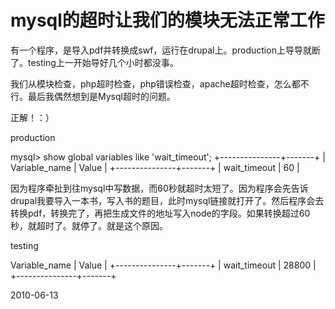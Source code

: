 # mysql的超时让我们的模块无法正常工作


有一个程序，是导入pdf并转换成swf，运行在drupal上。production上导导就断了。testing上一开始导好几个小时都没事。

我们从模块检查，php超时检查，php错误检查，apache超时检查，怎么都不行。最后我偶然想到是Mysql超时的问题。

正解！：） 


production

 mysql> show global variables like 'wait_timeout';
+---------------+-------+
| Variable_name | Value |
+---------------+-------+
| wait_timeout  | 60    |


因为程序牵扯到往mysql中写数据，而60秒就超时太短了。因为程序会先告诉drupal我要导入一本书，写入书的题目，此时mysql链接就打开了。然后程序会去转换pdf，转换完了，再把生成文件的地址写入node的字段。如果转换超过60秒，就超时了。就停了。就是这个原因。

testing

Variable_name | Value |
+---------------+-------+
| wait_timeout  | 28800 |
+---------------+-------+


2010-06-13